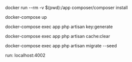 docker run --rm -v $(pwd):/app composer/composer install

docker-compose up

docker-compose exec app php artisan key:generate

docker-compose exec app php artisan cache:clear

docker-compose exec app php artisan migrate --seed

run: localhost:4002